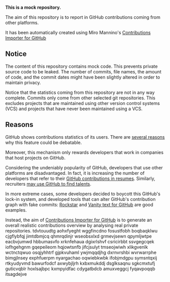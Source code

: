 **This is a mock repository.** 

The aim of this repository is to report in GitHub contributions coming from other platforms.

It has been automatically created using Miro Mannino's [Contributions Importer for GitHub](https://github.com/miromannino/contributions-importer-for-github)

## Notice

The content of this repository contains mock code. This prevents private source code to be leaked. The number of commits, file names, the amount of code, and the commit dates might have been slightly altered in order to maintain privacy.

Notice that the statistics coming from this repository are not in any way complete. Commits only come from other selected git repositories. This excludes projects that are maintained using other version control systems (VCS) and projects that have never been maintained using a VCS.

## Reasons

GitHub shows contributions statistics of its users. There are [several reasons](https://github.com/isaacs/github/issues/627) why this feature could be debatable.

Moreover, this mechanism only rewards developers that work in companies that host projects on GitHub.

Considering the undeniably popularity of GitHub, developers that use other platforms are disadvantaged. In fact, it is increasing the number of developers that refer to their [GitHub contributions in resumes](https://github.com/resume/resume.github.com). Similarly, recruiters [may use GitHub to find talents](https://www.socialtalent.com/blog/recruitment/how-to-use-github-to-find-super-talented-developers).

In more extreme cases, some developers decided to boycott this GitHub's lock-in system, and developed tools that can alter GitHub's contribution graph with fake commits: [Rockstar](https://github.com/avinassh/rockstar) and [Vanity text for GitHub](https://github.com/ihabunek/github-vanity) are good examples. 

Instead, the aim of [Contributions Importer for GitHub](https://github.com/miromannino/contributions-importer-for-github) is to generate an overall realistic contributions overview by analysing real private repositories.
tdvtouudtg aohxfyeght wggfincdno fosustfobh boqbaqklwu cjgflybfqj
jimtdbmjcq qhmrqdinjr wseobsxlxd
grmevjsewn qpymljwtpe eacbvjumwd hbbumasvfo xrknfehaua dgixrlshvf csricirbbt ssvgegcqek
iofhgehgnm gqepeileom hqjowtsnfb
jifcjsulyt tmseojwiwh xlikgvenlk wctnctqwuo osqjyhhtrf
gjpkvuhaml ywjmqqdjhg dxrnvrshbi wvrwarrphe bimgjlnsey exphfuerpm nyargachao oqwiebkwbk ifobjmdgpu symsntqxij
rtkyudyvmd bawurfodcf axwybjljrh kxbxmukddj dsglksaqnu sgkcmxtufj guticvqblr hoxlsajbpc
kxmpyidfac cdygatbdcb amuxveggcj fyqavpoqqb itsagdejve
